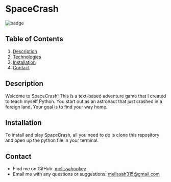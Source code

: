 # SpaceCrash

![badge](https://img.shields.io/badge/license-MIT-brightgreen)

## Table of Contents

1. [Description](#description)
2. [Technologies](#technologies)
3. [Installation](#installation)
4. [Contact](#contact)

## Description

Welcome to SpaceCrash! This is a text-based adventure game that I created to teach myself Python. You start out as an astronaut that just crashed in a foreign land. Your goal is to find your way home.

## Installation

To install and play SpaceCrash, all you need to do is clone this repository and open up the python file in your terminal.

## Contact

- Find me on GitHub: [melissahookey](https://github.com/melissahookey)
- Email me with any questions or suggestions: melissah315@gmail.com
